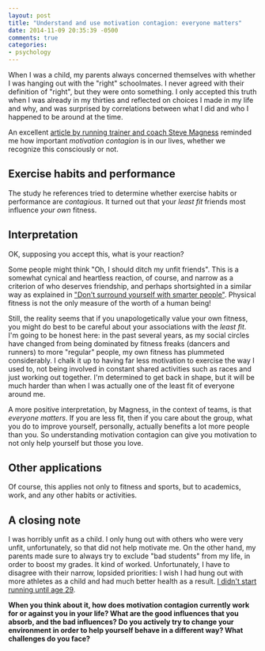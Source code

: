 ```yaml
---
layout: post
title: "Understand and use motivation contagion: everyone matters"
date: 2014-11-09 20:35:39 -0500
comments: true
categories:
- psychology
---
```

When I was a child, my parents always concerned themselves with whether I was hanging out with the "right" schoolmates. I never agreed with their definition of "right", but they were onto something. I only accepted this truth when I was already in my thirties and reflected on choices I made in my life and why, and was surprised by correlations between what I did and who I happened to be around at the time.

An excellent [article by running trainer and coach Steve Magness](http://www.scienceofrunning.com/2014/10/why-every-person-matters-motivation.html) reminded me how important *motivation contagion* is in our lives, whether we recognize this consciously or not.

<!--more-->

## Exercise habits and performance

The study he references tried to determine whether exercise habits or performance are *contagious*. It turned out that your *least fit* friends most influence *your own* fitness.

## Interpretation

OK, supposing you accept this, what is your reaction?

Some people might think "Oh, I should ditch my unfit friends". This is a somewhat cynical and heartless reaction, of course, and narrow as a criterion of who deserves friendship, and perhaps shortsighted in a similar way as explained in ["Don't surround yourself with smarter people"](/blog/2014/11/08/smart-versus-unpredictable-people/). Physical fitness is not the only measure of the worth of a human being!

Still, the reality seems that if you unapologetically value your own fitness, you might do best to be careful about your associations with the *least fit*. I'm going to be honest here: in the past several years, as my social circles have changed from being dominated by fitness freaks (dancers and runners) to more "regular" people, my own fitness has plummeted considerably. I chalk it up to having far less motivation to exercise the way I used to, not being involved in constant shared activities such as races and just working out together. I'm determined to get back in shape, but it will be much harder than when I was actually one of the least fit of everyone around me.

A more positive interpretation, by Magness, in the context of teams, is that *everyone matters*. If you are less fit, then if you care about the group, what you do to improve yourself, personally, actually benefits a lot more people than you. So understanding motivation contagion can give you motivation to not only help yourself but those you love.

## Other applications

Of course, this applies not only to fitness and sports, but to academics, work, and any other habits or activities.

## A closing note

I was horribly unfit as a child. I only hung out with others who were very unfit, unfortunately, so that did not help motivate me. On the other hand, my parents made sure to always try to exclude "bad students" from my life, in order to boost my grades. It kind of worked. Unfortunately, I have to disagree with their narrow, lopsided priorities: I wish I had hung out with more athletes as a child and had much better health as a result. [I didn't start running until age 29](/blog/2012/06/06/i-celebrated-national-running-day-in-schenley-park-remembering-how-i-began-to-run-13-year-ago/).

**When you think about it, how does motivation contagion currently work for or against you in your life? What are the good influences that you absorb, and the bad influences? Do you actively try to change your environment in order to help yourself behave in a different way? What challenges do you face?**
